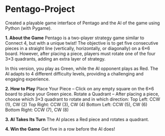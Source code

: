 # Pentago-Project
Created a playable game interface of Pentago and the AI of the game using Python (with Pygame).

**1. About the Game**
Pentago is a two-player strategy game similar to Connect 4, but with a unique twist! The objective is to get five consecutive pieces in a straight line (vertically, horizontally, or diagonally) on a 6×6 board. However, after placing a piece, players must rotate one of the four 3×3 quadrants, adding an extra layer of strategy.

In this version, you play as Green, while the AI opponent plays as Red. The AI adapts to 4 different difficulty levels, providing a challenging and engaging experience.

**2. How to Play**
Place Your Piece – Click on any empty square on the 6×6 board to place your Green piece.
Rotate a Quadrant – After placing a piece, choose which 3×3 quadrant to rotate and in which direction:
Top Left: CCW (1), CW (2)
Top Right: CCW (3), CW (4)
Bottom Left: CCW (5), CW (6)
Bottom Right: CCW (7), CW (8)

**3. AI Takes Its Turn**
The AI places a Red piece and rotates a quadrant.

**4. Win the Game**
Get five in a row before the AI does!
